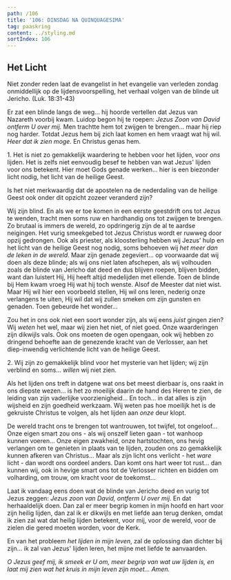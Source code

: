 ```yaml
---
path: /106
title: '106: DINSDAG NA QUINQUAGESIMA'
tag: paaskring
content: ../styling.md
sortIndex: 106
---
```


## Het Licht

Niet zonder reden laat de evangelist in het evangelie van verleden zondag onmiddellijk op de lijdensvoorspelling, het verhaal volgen van de blinde uit Jericho. (Luk. 18:31-43)

Er zat een blinde langs de weg... hij hoorde vertellen dat Jezus van Nazareth voorbij kwam. Luidop begon hij te roepen: _Jezus Zoon van David ontferm U over mij._ Men trachtte hem tot zwijgen te brengen... maar hij riep nog harder. Totdat Jezus hem bij zich laat komen en hem vraagt wat hij wil. _Heer dat ik zien moge._ En Christus genas hem.

1\. Het is niet zo gemakkelijk waardering te hebben voor het lijden, voor _ons_ lijden. Het is zelfs niet eenvoudig besef te hebben van wat Jezus' lijden voor ons betekent. Hier moet Gods genade werken... hier is een biezonder licht nodig, het licht van de heilige Geest.

Is het niet merkwaardig dat de apostelen na de nederdaling van de heilige Geest ook onder dit opzicht zozeer veranderd zijn?

Wij zijn blind. En als we er toe komen in een eerste geestdrift ons tot Jezus te wenden, tracht men soms ruw en hardhandig ons tot zwijgen te brengen. Zo brutaal is immers de wereld, zo opdringerig zijn de al te aardse neigingen. Het vurig smeekgebed tot Jezus Christus wordt er ruwweg door opzij gedrongen. Ook als priester, als kloosterling hebben wij Jezus' hulp en het licht van de heilige Geest nog nodig, soms behoeven wij _het meer dan de leken in de wereld_. Maar zijn genade zegeviert... op voorwaarde dat wij doen als deze blinde; als wij ons niet laten afschepen, als wij volhouden zoals de blinde van Jericho dat deed en dus blijven roepen, blijven bidden, want dan luistert Hij, Hij heeft altijd medelijden met ellende. Toen de blinde bij Hem kwam vroeg Hij wat hij toch wenste. Alsof de Meester dat niet wist. Maar Hij wil hier een voorbeeld stellen, Hij wil ons leren, nederig onze verlangens te uiten, Hij wil dat wij zullen smeken om zijn gunsten en genaden. Toen gebeurde het wonder...

Zou het in ons ook niet een soort wonder zijn, als wij eens _juist_ gingen zien? Wij _weten_ het wel, maar wij zien het niet, of niet goed. Onze waarderingen zijn dikwijls vals. Ook ons moeten de ogen opengaan, ook wij hebben zo dringend behoefte aan de genezende kracht van de Verlosser, aan het diep-inwendig verlichtende licht van de heilige Geest.

2\. Wij zijn zo gemakkelijk blind voor het mysterie van het lijden; wij zijn verblind en soms... _willen_ wij niet zien.

Als het lijden ons treft in datgene wat ons bet meest dierbaar is, ons raakt in ons diepste wezen... is het zo moeilijk daarin de hand des Heren te zien, de leiding van zijn vaderlijke voorzienigheid... En toch... in dat alles is zijn wijsheid en zijn goedheid werkzaam. Wij weten pas hoe moeilijk het is de gekruiste Christus te volgen, als het lijden aan _onze_ deur klopt.

De wereld tracht ons te brengen tot wantrouwen, tot twijfel, tot ongeloof... Onze eigen smart zou ons - als wij onszelf lieten gaan - tot wanhoop kunnen voeren... Onze eigen zwakheid, onze hartstochten, ons hevig verlangen om te genieten in plaats van te lijden, zouden ons zo gemakkelijk kunnen afkeren van Christus... Maar als zijn licht ons verlicht - het _ware_ licht - dan wordt ons oordeel anders. Dan komt ons hart weer tot rust... dan kunnen wij, ook in hevige smart ons tot de Verlosser richten en bidden om volharding, om trouw, om kracht voor de toekomst...

Laat ik vandaag eens doen wat de blinde van Jericho deed en vurig tot Jezus zeggen: _Jezus zoon van David, ontferm U over mij._ En dat herhaaldelijk doen. Dan zal er meer begrip komen in mijn hoofd en hart voor zijn heilig lijden, dan zal ik er dikwijls en met liefde aan terug denken, omdat ik zien zal wat dat heilig lijden betekent, voor mij, voor de wereld, voor de zielen die gered moeten worden, voor de Kerk.

En van het probleem _het lijden in mijn leven_, zal de oplossing dan dichter bij zijn... ik zal van Jezus' lijden leren, het mijne met liefde te aanvaarden.

_O Jezus geef mij, ik smeek er U om, meer begrip van wat _uw_ lijden is, en laat mij zien wat het kruis in mijn leven zijn moet... Amen._
